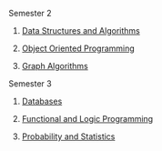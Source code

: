 Semester 2

1. [Data Structures and Algorithms](https://github.com/ScortarIrina/CS-UBB/tree/main/DSA)

2. [Object Oriented Programming](https://github.com/ScortarIrina/CS-UBB/tree/main/OOP)

3. [Graph Algorithms](https://github.com/ScortarIrina/CS-UBB/tree/main/GraphAlgo)


Semester 3

1. [Databases](https://github.com/ScortarIrina/CS-UBB/tree/main/Databases)

2. [Functional and Logic Programming](https://github.com/ScortarIrina/CS-UBB/tree/main/Functional%20and%20Logic%20Programming)

3. [Probability and Statistics](https://github.com/ScortarIrina/CS-UBB/tree/main/Probability%20and%20Statistics)
